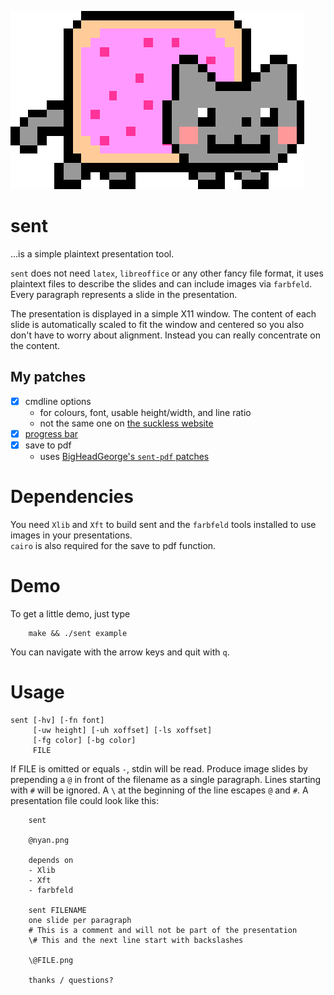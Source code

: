 ![sent](nyan.png)

# sent

...is a simple plaintext presentation tool.

`sent` does not need `latex`, `libreoffice` or any other fancy file format, it uses
plaintext files to describe the slides and can include images via `farbfeld`.
Every paragraph represents a slide in the presentation.

The presentation is displayed in a simple X11 window. The content of each slide
is automatically scaled to fit the window and centered so you also don't have to
worry about alignment. Instead you can really concentrate on the content.

## My patches

- [x] cmdline options
	- for colours, font, usable height/width, and line ratio
	- not the same one on [the suckless website](https://tools.suckless.org/sent/patches/cmdline_options/)
- [x] [progress bar](https://tools.suckless.org/sent/patches/progress-bar/)
- [x] save to pdf
	- uses [BigHeadGeorge's `sent-pdf` patches](https://github.com/BigHeadGeorge/sent-pdf)

# Dependencies

You need `Xlib` and `Xft` to build sent and the `farbfeld` tools installed to use
images in your presentations.  
`cairo` is also required for the save to pdf function.

# Demo

To get a little demo, just type

```
	make && ./sent example
```

You can navigate with the arrow keys and quit with `q`.

# Usage

```
sent [-hv] [-fn font]
     [-uw height] [-uh xoffset] [-ls xoffset]
     [-fg color] [-bg color]
     FILE
```

If FILE is omitted or equals `-`, stdin will be read. Produce image slides by
prepending a `@` in front of the filename as a single paragraph. Lines starting
with `#` will be ignored. A `\` at the beginning of the line escapes `@` and
`#`. A presentation file could look like this:

```
	sent
	
	@nyan.png
	
	depends on
	- Xlib
	- Xft
	- farbfeld
	
	sent FILENAME
	one slide per paragraph
	# This is a comment and will not be part of the presentation
	\# This and the next line start with backslashes
	
	\@FILE.png
	
	thanks / questions?
```
